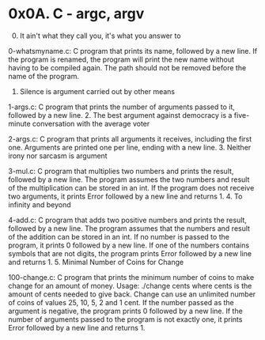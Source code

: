 #  0x0A. C - argc, argv

0. It ain't what they call you, it's what you answer to

0-whatsmyname.c: C program that prints its name, followed by a new line.
If the program is renamed, the program will print the new name without having to be compiled again.
The path should not be removed before the name of the program.
1. Silence is argument carried out by other means

1-args.c: C program that prints the number of arguments passed to it, followed by a new line.
2. The best argument against democracy is a five-minute conversation with the average voter

2-args.c: C program that prints all arguments it receives, including the first one.
Arguments are printed one per line, ending with a new line.
3. Neither irony nor sarcasm is argument

3-mul.c: C program that multiplies two numbers and prints the result, followed by a new line.
The program assumes the two numbers and result of the multiplication can be stored in an int.
If the program does not receive two arguments, it prints Error followed by a new line and returns 1.
4. To infinity and beyond

4-add.c: C program that adds two positive numbers and prints the result, followed by a new line.
The program assumes that the numbers and result of the addition can be stored in an int.
If no number is passed to the program, it prints 0 followed by a new line.
If one of the numbers contains symbols that are not digits, the program prints Error followed by a new line and returns 1.
5. Minimal Number of Coins for Change

100-change.c: C program that prints the minimum number of coins to make change for an amount of money.
Usage: ./change cents where cents is the amount of cents needed to give back.
Change can use an unlimited number of coins of values 25, 10, 5, 2 and 1 cent.
If the number passed as the argument is negative, the program prints 0 followed by a new line.
If the number of arguments passed to the program is not exactly one, it prints Error followed by a new line and returns 1.
